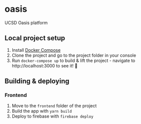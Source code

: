 # oasis
UCSD Oasis platform

## Local project setup

1. Install [Docker Compose](https://docs.docker.com/compose/install/)
2. Clone the project and go to the project folder in your console
3. Run `docker-compose up` to build & lift the project - navigate to http://localhost:3000 to see it! 🚀

## Building & deploying

### Frontend

1. Move to the `frontend` folder of the project
2. Build the app with `yarn build`
3. Deploy to firebase with `firebase deploy`